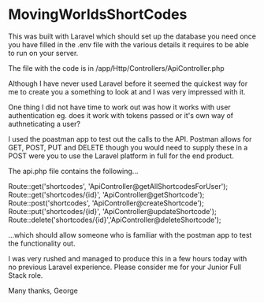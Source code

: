 # MovingWorldsShortCodes

This was built with Laravel which should set up the database you need once you have filled in the .env file with the various details it requires to be able to run on your server.

The file with the code is in /app/Http/Controllers/ApiController.php

Although I have never used Laravel before it seemed the quickest way for me to create you a something to look at and I was very impressed with it.

One thing I did not have time to work out was how it works with user authentication eg. does it work with tokens passed or it's own way of authneticating a user?

I used the poastman app to test out the calls to the API. Postman allows for GET, POST, PUT and DELETE though you would need to supply these in a POST were you to use the Laravel platform in full for the end product.

The api.php file contains the following...

Route::get('shortcodes', 'ApiController@getAllShortcodesForUser');
Route::get('shortcodes/{id}', 'ApiController@getShortcode');
Route::post('shortcodes', 'ApiController@createShortcode');
Route::put('shortcodes/{id}', 'ApiController@updateShortcode');
Route::delete('shortcodes/{id}','ApiController@deleteShortcode');

...which should allow someone who is familiar with the postman app to test the functionality out.



I was very rushed and managed to produce this in a few hours today with no previous Laravel experience. Please consider me for your Junior Full Stack role.

Many thanks,
George
